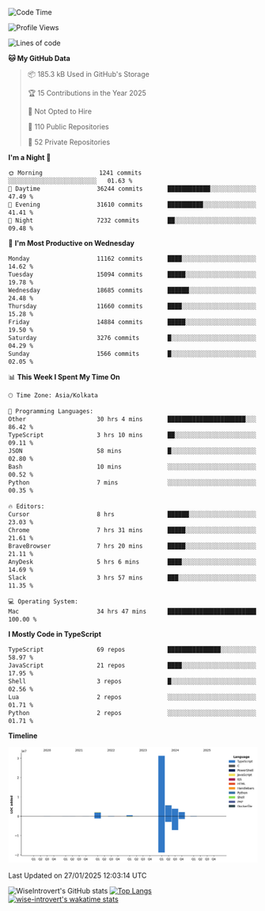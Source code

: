<!--START_SECTION:waka-->
![Code Time](http://img.shields.io/badge/Code%20Time-2%2C170%20hrs%2015%20mins-blue)

![Profile Views](http://img.shields.io/badge/Profile%20Views-0-blue)

![Lines of code](https://img.shields.io/badge/From%20Hello%20World%20I%27ve%20Written-45.8%20million%20lines%20of%20code-blue)

**🐱 My GitHub Data** 

> 📦 185.3 kB Used in GitHub's Storage 
 > 
> 🏆 15 Contributions in the Year 2025
 > 
> 🚫 Not Opted to Hire
 > 
> 📜 110 Public Repositories 
 > 
> 🔑 52 Private Repositories 
 > 
**I'm a Night 🦉** 

```text
🌞 Morning                1241 commits        ░░░░░░░░░░░░░░░░░░░░░░░░░   01.63 % 
🌆 Daytime                36244 commits       ████████████░░░░░░░░░░░░░   47.49 % 
🌃 Evening                31610 commits       ██████████░░░░░░░░░░░░░░░   41.41 % 
🌙 Night                  7232 commits        ██░░░░░░░░░░░░░░░░░░░░░░░   09.48 % 
```
📅 **I'm Most Productive on Wednesday** 

```text
Monday                   11162 commits       ████░░░░░░░░░░░░░░░░░░░░░   14.62 % 
Tuesday                  15094 commits       █████░░░░░░░░░░░░░░░░░░░░   19.78 % 
Wednesday                18685 commits       ██████░░░░░░░░░░░░░░░░░░░   24.48 % 
Thursday                 11660 commits       ████░░░░░░░░░░░░░░░░░░░░░   15.28 % 
Friday                   14884 commits       █████░░░░░░░░░░░░░░░░░░░░   19.50 % 
Saturday                 3276 commits        █░░░░░░░░░░░░░░░░░░░░░░░░   04.29 % 
Sunday                   1566 commits        █░░░░░░░░░░░░░░░░░░░░░░░░   02.05 % 
```


📊 **This Week I Spent My Time On** 

```text
🕑︎ Time Zone: Asia/Kolkata

💬 Programming Languages: 
Other                    30 hrs 4 mins       ██████████████████████░░░   86.42 % 
TypeScript               3 hrs 10 mins       ██░░░░░░░░░░░░░░░░░░░░░░░   09.11 % 
JSON                     58 mins             █░░░░░░░░░░░░░░░░░░░░░░░░   02.80 % 
Bash                     10 mins             ░░░░░░░░░░░░░░░░░░░░░░░░░   00.52 % 
Python                   7 mins              ░░░░░░░░░░░░░░░░░░░░░░░░░   00.35 % 

🔥 Editors: 
Cursor                   8 hrs               ██████░░░░░░░░░░░░░░░░░░░   23.03 % 
Chrome                   7 hrs 31 mins       █████░░░░░░░░░░░░░░░░░░░░   21.61 % 
BraveBrowser             7 hrs 20 mins       █████░░░░░░░░░░░░░░░░░░░░   21.11 % 
AnyDesk                  5 hrs 6 mins        ████░░░░░░░░░░░░░░░░░░░░░   14.69 % 
Slack                    3 hrs 57 mins       ███░░░░░░░░░░░░░░░░░░░░░░   11.35 % 

💻 Operating System: 
Mac                      34 hrs 47 mins      █████████████████████████   100.00 % 
```

**I Mostly Code in TypeScript** 

```text
TypeScript               69 repos            ███████████████░░░░░░░░░░   58.97 % 
JavaScript               21 repos            ████░░░░░░░░░░░░░░░░░░░░░   17.95 % 
Shell                    3 repos             █░░░░░░░░░░░░░░░░░░░░░░░░   02.56 % 
Lua                      2 repos             ░░░░░░░░░░░░░░░░░░░░░░░░░   01.71 % 
Python                   2 repos             ░░░░░░░░░░░░░░░░░░░░░░░░░   01.71 % 
```



**Timeline**

![Lines of Code chart](https://raw.githubusercontent.com/wise-introvert/wise-introvert/master/assets/bar_graph.png)


 Last Updated on 27/01/2025 12:03:14 UTC
<!--END_SECTION:waka-->

![WiseIntrovert's GitHub stats](https://github-readme-stats.vercel.app/api?username=wise-introvert&count_private=true&show_icons=true)
[![Top Langs](https://github-readme-stats.vercel.app/api/top-langs/?username=wise-introvert&langs_count=10)](https://github.com/anuraghazra/github-readme-stats)
[![wise-introvert's wakatime stats](https://github-readme-stats.vercel.app/api/wakatime?username=wiseintrovert)](https://github.com/anuraghazra/github-readme-stats)
